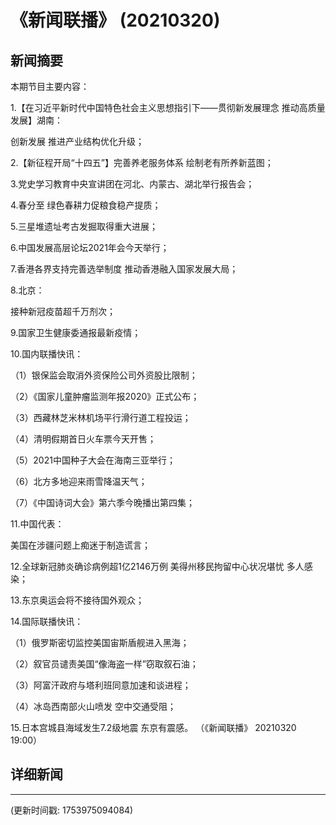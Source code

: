 # 《新闻联播》 (20210320)

## 新闻摘要

本期节目主要内容：


1.【在习近平新时代中国特色社会主义思想指引下——贯彻新发展理念 推动高质量发展】湖南：

创新发展 推进产业结构优化升级；


2.【新征程开局“十四五”】完善养老服务体系 绘制老有所养新蓝图；


3.党史学习教育中央宣讲团在河北、内蒙古、湖北举行报告会；


4.春分至 绿色春耕力促粮食稳产提质；


5.三星堆遗址考古发掘取得重大进展；


6.中国发展高层论坛2021年会今天举行；


7.香港各界支持完善选举制度 推动香港融入国家发展大局；


8.北京：

接种新冠疫苗超千万剂次；


9.国家卫生健康委通报最新疫情；


10.国内联播快讯：


（1）银保监会取消外资保险公司外资股比限制；


（2）《国家儿童肿瘤监测年报2020》正式公布；


（3）西藏林芝米林机场平行滑行道工程投运；


（4）清明假期首日火车票今天开售；


（5）2021中国种子大会在海南三亚举行；


（6）北方多地迎来雨雪降温天气；


（7）《中国诗词大会》第六季今晚播出第四集；


11.中国代表：

美国在涉疆问题上痴迷于制造谎言；


12.全球新冠肺炎确诊病例超1亿2146万例 美得州移民拘留中心状况堪忧 多人感染；


13.东京奥运会将不接待国外观众；


14.国际联播快讯：


（1）俄罗斯密切监控美国宙斯盾舰进入黑海；


（2）叙官员谴责美国“像海盗一样”窃取叙石油；


（3）阿富汗政府与塔利班同意加速和谈进程；


（4）冰岛西南部火山喷发 空中交通受阻；


15.日本宫城县海域发生7.2级地震 东京有震感。
（《新闻联播》 20210320 19:00）

## 详细新闻

---

(更新时间戳: 1753975094084)

